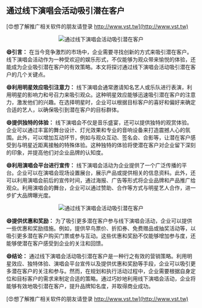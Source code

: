 ## **通过线下演唱会活动吸引潜在客户**

[😍想了解推广相关软件的朋友请登录 http://www.vst.tw](http://www.vst.tw)

 <center><img src="https://vst.tw/MP4/tuiguang/png/6.png" alt="通过线下演唱会活动吸引潜在客户"></center>

**😄引言：**
在当今竞争激烈的市场中，企业需要寻找创新的方式来吸引潜在客户。线下演唱会活动作为一种受欢迎的娱乐形式，不仅能够为观众带来愉悦的体验，还能成为企业吸引潜在客户的有效策略。本文将探讨通过线下演唱会活动吸引潜在客户的几个关键点。

**😄利用明星效应吸引注意力：**
线下演唱会通常邀请知名艺人或乐队进行表演，利用明星的影响力和号召力来吸引观众。这种明星效应能够迅速吸引潜在客户的注意力，激发他们的兴趣。在选择明星时，企业可以根据目标客户的喜好和偏好来确定合适的艺人，以确保吸引到潜在客户的目标群体。

**😄提供独特的体验：**
线下演唱会不仅是音乐盛宴，还可以提供独特的观赏体验。企业可以通过丰富的舞台设计、灯光效果和专业的音响设备来打造震撼人心的氛围。此外，可以增加互动环节，例如与观众互动、签名会、合影等，让潜在客户感受到与明星近距离接触的特殊体验。这种独特的体验将使潜在客户对企业留下深刻的印象，并提高他们对企业品牌的认知度。

**😄利用演唱会平台进行宣传：**
线下演唱会活动为企业提供了一个广泛传播的平台。企业可以在演唱会现场设置展台，展示产品或提供相关的信息资料。此外，还可以利用演唱会前后的宣传时间，通过海报、广告等形式将企业品牌和产品推广给观众。利用演唱会的舞台，企业可以通过赞助、合作等方式与明星艺人合作，进一步扩大品牌曝光度。

 <center><img src="https://vst.tw/MP4/tuiguang/png/6.png" alt="通过线下演唱会活动吸引潜在客户"></center>

**😄提供优惠和奖励：**
为了吸引更多潜在客户参与线下演唱会活动，企业可以提供一些优惠和奖励措施。例如，提供早鸟票价、折扣券、免费赠品或抽奖活动等，以吸引更多潜在客户购买门票或参与互动。这些优惠和奖励不仅能够增加参与度，还能够使潜在客户感受到企业的关注和回馈。

**😄结论：**
通过线下演唱会活动吸引潜在客户是一种行之有效的营销策略。利用明星效应、独特体验、演唱会平台宣传以及提供优惠和奖励等手段，企业可以吸引更多潜在客户的关注和参与。然而，在规划和执行活动过程中，企业需要根据自身定位和目标客户的需求来制定合适的策略。通过巧妙地利用线下演唱会活动，企业将能够有效地吸引潜在客户，提升品牌知名度，并取得商业成功。

[😍想了解推广相关软件的朋友请登录 http://www.vst.tw](http://www.vst.tw)



